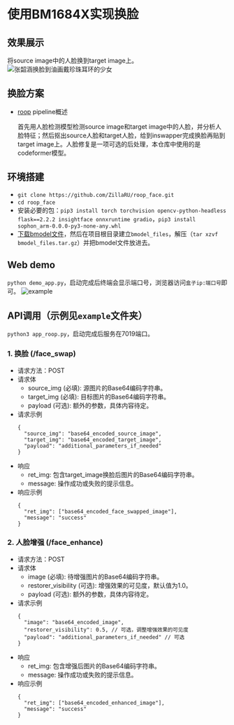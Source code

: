 # 使用BM1684X实现换脸

## 效果展示
将source image中的人脸换到target image上。
![张韶涵换脸到油画戴珍珠耳环的少女](https://github.com/ZillaRU/roop_face/assets/25343084/4b53a519-8537-4fc4-b91b-85954e06d276)

## 换脸方案
- [roop](https://github.com/s0md3v/roop.git) pipeline概述

  首先用人脸检测模型检测source image和target image中的人脸，并分析人脸特征；然后抠出source人脸和target人脸，给到inswapper完成换脸再贴到target image上。人脸修复是一项可选的后处理，本仓库中使用的是codeformer模型。

## 环境搭建
- `git clone https://github.com/ZillaRU/roop_face.git`
- `cd roop_face`
- 安装必要的包：`pip3 install torch torchvision opencv-python-headless flask==2.2.2 insightface onnxruntime gradio`，`pip3 install sophon_arm-0.0.0-py3-none-any.whl`
- [下载bmodel文件](https://drive.google.com/file/d/14EI7FUqfKsCGknSMvYblSUjDUAdusmn4/view?usp=sharing)，然后在项目根目录建立`bmodel_files`，解压（`tar xzvf bmodel_files.tar.gz`）并把bmodel文件放进去。

## Web demo
`python demo_app.py`，启动完成后终端会显示端口号，浏览器访问`盒子ip:端口号`即可。
![example](https://github.com/ZillaRU/roop_face/assets/25343084/7486e419-5ef5-47ac-a10b-08b7e84a309a)

## API调用（示例见`example`文件夹）
`python3 app_roop.py`，启动完成后服务在7019端口。
### 1. 换脸 (/face_swap)
  - 请求方法：POST
  - 请求体
    - source_img (必填): 源图片的Base64编码字符串。
    - target_img (必填): 目标图片的Base64编码字符串。
    - payload (可选): 额外的参数，具体内容待定。
  - 请求示例
    ```
    {
      "source_img": "base64_encoded_source_image",
      "target_img": "base64_encoded_target_image",
      "payload": "additional_parameters_if_needed"
    }
    ```
  - 响应
    - ret_img: 包含target_image换脸后图片的Base64编码字符串。
    - message: 操作成功或失败的提示信息。
  - 响应示例
    ```
    {
      "ret_img": ["base64_encoded_face_swapped_image"],
      "message": "success"
    }
    ```
### 2. 人脸增强 (/face_enhance)
  - 请求方法：POST
  - 请求体
    - image (必填): 待增强图片的Base64编码字符串。
    - restorer_visibility (可选): 增强效果的可见度，默认值为1.0。
    - payload (可选): 额外的参数，具体内容待定。
  - 请求示例
    ```
    {
      "image": "base64_encoded_image",
      "restorer_visibility": 0.5, // 可选，调整增强效果的可见度
      "payload": "additional_parameters_if_needed" // 可选
    }
    ```
  - 响应
    - ret_img: 包含增强后图片的Base64编码字符串。
    - message: 操作成功或失败的提示信息。
  - 响应示例
    ```
    {
      "ret_img": ["base64_encoded_enhanced_image"],
      "message": "success"
    }
    ```
